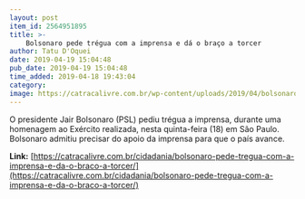 ```yaml
---
layout: post
item_id: 2564951895
title: >-
    Bolsonaro pede trégua com a imprensa e dá o braço a torcer
author: Tatu D'Oquei
date: 2019-04-19 15:04:48
pub_date: 2019-04-19 15:04:48
time_added: 2019-04-18 19:43:04
category: 
image: https://catracalivre.com.br/wp-content/uploads/2019/04/bolsonaro-7.jpg
---
```


O presidente Jair Bolsonaro (PSL) pediu trégua a imprensa, durante uma homenagem ao Exército realizada, nesta quinta-feira (18) em São Paulo. Bolsonaro admitiu precisar do apoio da imprensa para que o país avance.

**Link:** [https://catracalivre.com.br/cidadania/bolsonaro-pede-tregua-com-a-imprensa-e-da-o-braco-a-torcer/](https://catracalivre.com.br/cidadania/bolsonaro-pede-tregua-com-a-imprensa-e-da-o-braco-a-torcer/)

